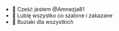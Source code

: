 - 👋 Cześć jestem  @Amnezja81
- 👀 Lubię wszystko co szalone i zakazane 
- 💞️ Buziaki dla wszystkich   

<!---
Amnezja81/Amnezja81 is a ✨ special ✨ repository because its `README.md` (this file) appears on your GitHub profile.
You can click the Preview link to take a look at your changes.
--->

